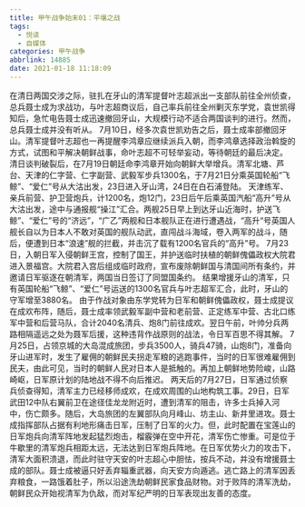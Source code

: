 ```yaml
---
title: 甲午战争始末01：平壤之战
tags:
  - 悦读
  - 自媒体
categories: 甲午战争
abbrlink: 14885
date: 2021-01-18 11:18:09
---
```


在清日两国交涉之际，驻扎在牙山的清军提督叶志超派出一支部队前往全州侦查，总兵聂士成为求战功，与叶志超商议后，自己率兵前往全州剿灭东学党，袁世凯得知后，急忙电告聂士成迅速撤回牙山，大规模行动不适合两国谈判的进行。然而，总兵聂士成并没有听从。
7月10日，经多次袁世凯劝告之后，聂士成率部撤回牙山。清军提督叶志超也一再提醒李鸿章应继续派兵入朝，而李鸿章选择政治斡旋的方式，试图和平解决朝鲜战事，命叶志超不可轻举妄动，等待朝廷的最后决定。
清日谈判破裂后，在7月19日朝廷命李鸿章开始向朝鲜大举增兵。清军北塘、芦台、天津的仁字营、仁字副营、武毅军步兵1300名，于7月21日分乘英国轮船“飞鲸”、“爱仁”号从大沽出发，23日进入牙山湾，24日在白石浦登陆。
天津练军、亲兵前营、护卫营炮兵，计1200名，炮12门，23日后午后乘英国汽船“高升”号从大沽出发，途中与通报舰“操江”汇合。两舰25日早上到达牙山近海时，护送飞鲸”、“爱仁”号的“济远”，“广乙”两舰和日本舰队正在进行遭遇战，“高升“号英国人舰长自以为日本人不敢对英国的舰队动武，直闯战斗海域，卷入两军的战斗，随后，便遭到日本“浪速”舰的拦截，并击沉了载有1200名官兵的“高升”号。
7月23日，入朝日军入侵朝鲜王宫，控制了国王，并护送临时扶植的朝鲜傀儡政权大院君进入景福宫。大院君入宫后组成临时政府，宣布废除朝鲜国与清国间所有条约，并邀请日军驱逐在朝清军，两国当日签订了同盟国条约。
结果增援牙山的清军，只有英国轮船“飞鲸”、“爱仁”号运送的1300名官兵与叶志超军汇合，此时，牙山的守军增至3880名。
由于作战对象由东学党转为日军和朝鲜傀儡政权，聂士成提议在成欢布阵，随后，聂士成率领武毅军副中营和老前营、正定练军中营、古北口练军中营和后营马队，合计2040名清兵、炮8门前往成欢。翌日午前，叶帅分兵两路相隔遥远之处为聂军后援，这种违背作战原则的战法，令日军百思不得其解。
7月25日，占领京城的大岛混成旅团，步兵3500人，骑兵47骑，山炮8门，准备向牙山进军时，发生了雇佣的朝鲜民夫拐走军粮的逃跑事件，当时的日军很难雇佣到民夫，由此可见，当时的朝鲜人民对日本人是抵触的。再加上朝鲜地势险峻，山路崎岖，日军原计划的陆地战不得不向后推迟。
两天后的7月27日，日军通过侦察兵侦查得知，清军主力已经移师成欢，在成欢周围的山地构筑工事。29日，日军武田12中队右翼前卫在途径佳龙龙附近时，遭到清军的阻击，许多士兵掉入河中，伤亡颇多。随后，大岛旅团的左翼部队向月峰山、坊主山、新井里进攻。聂士成指挥部队占据有利地形痛击日军，压制了日军的火力。但，此时配置在宝莲山的日军炮兵向清军阵地发起猛烈炮击，榴霰弹在空中开花，清军伤亡惨重。可是位于牛歇里的清军炮兵相距太远，无法达到日军炮兵阵地。在日军优势火力的攻击下，清军大面积溃退，而此时驻守天安的叶志超心中胆怯，按兵不动，并没有增援聂士成的部队。聂士成被逼只好丢弃辎重武器，向天安方向遁逃。逃亡路上的清军因丢弃粮食，一路饿着肚子，所以沿途洗劫朝鲜民家食品财物。对于败阵的清军洗劫，朝鲜民众开始视清军为仇敌，而对军纪严明的日军表现出友善的态度。

